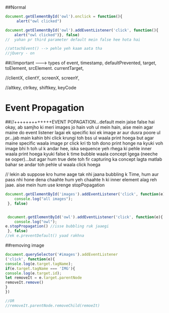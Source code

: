 ##Normal

```javascript
document.getElementById('owl').onclick = function(){
     alert("owl clicked")
```

``` javascript
document.getElementById('owl').addEventListener('click', function(){
    alert("owl clicked")}, false)
//  yahan pr third parameter default mein false hee hota hai 

//attachEvent() --> pehle yeh kaam aata tha
//jQuery - on
```
##//important ---> types of event, timestamp, defaultPrevented, target, toElement, srcElement. currentTarget,

//clientX, clientY, screenX, screenY,

//altkey, ctrlkey, shiftkey, keyCode

# Event Propagation
##//+++++++++++++EVENT POPAGATION...default mein jaise false hai okay, ab samjho ki meri images jo hain voh ul mein hain, aise mein agar maine do event listener lagai ek specific koi ek image ar aur dusra poore ul pr...jab main kahin bhi click krungi toh bss ul waala print hoega but agar maine specific waala image pr click kri tb toh dono print honge na kyuki voh image bhi h toh ul k andar hee, iska sequence yeh rhega ki pehle inner waala print hoega kyuki false k time bubble waala concept lgega (neeche se ooper)...but agar hum true dete toh fir capturing ka concept lagta matlab bahar se andar toh pehle ul waala click hoega

//    lekin ab suppose kro hume aage tak nhi jaana bubbling k Time, hum aur pass nhi hone dena chaahte hum yeh chaahte h ki inner element alag reh jaae. aise mein hum use krenge stopPopagation
``` javascript
document.getElementById('images').addEventListener('click', function(e){
    console.log("all images");
 }, false)


 document.getElementById('owl').addEventListener('click', function(e){
    console.log("owl");
e.stopPropagation() //isse bubbling ruk jaaegi
 }, false)
//ek e.preventDefault() yaad rakhna
```
##removing image
``` javascript
document.querySelector('#images').addEventListener
('click', function(e){
console.log(e.target.tagName);
if(e.target.tagName === 'IMG'){
console.log(e.target.id);
let removeIt = e.target.parentNode
removeIt.remove()
}
})

//OR
//removeIt.parentNode.removeChild(remoeIt)
```


